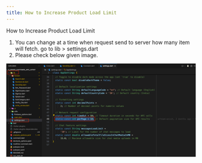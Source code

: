 ```yaml
---
title: How to Increase Product Load Limit
---
```


How to Increase Product Load Limit

1. You can change at a time when request send to server how many item will fetch. go to lib > settings.dart
2. Please check below given image.

![eShop](/img/flutter/limit.png) 
